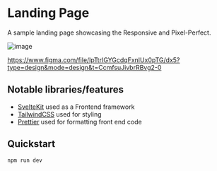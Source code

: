# Landing Page

A sample landing page showcasing the Responsive and Pixel-Perfect.

![image](https://github.com/super0618/Landing-Page/assets/149831262/2c067222-3fc5-4307-a127-74104fe4adbc)

https://www.figma.com/file/lpTtrIGYGcdqFxnIUx0pTG/dx5?type=design&mode=design&t=CcmfsuJivbrRBvg2-0

## Notable libraries/features

- [SvelteKit](https://kit.svelte.dev) used as a Frontend framework
- [TailwindCSS](https://tailwindcss.com) used for styling
- [Prettier](https://prettier.io) used for formatting front end code

## Quickstart

```sh
npm run dev
```
